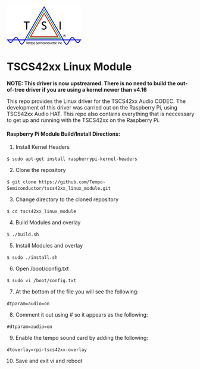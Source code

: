 ![Tempo Logo](https://github.com/Tempo-Semiconductor/tempo_res/blob/master/tempo.png)

# TSCS42xx Linux Module

**NOTE: This driver is now upstreamed. There is no need to build the out-of-tree driver if you are using a kernel newer than v4.16**

This repo provides the Linux driver for the TSCS42xx Audio CODEC.
The development of this driver was carried out on the Raspberry Pi, 
using TSCS42xx Audio HAT. This repo also contains everything that is
neccessary to get up and running with the TSCS42xx on the Raspberry Pi.

#### Raspberry Pi Module Build/Install Directions:

1. Install Kernel Headers

`$ sudo apt-get install raspberrypi-kernel-headers`

2. Clone the repository

`$ git clone https://github.com/Tempo-Semiconductor/tscs42xx_linux_module.git`

3. Change directory to the cloned repository 

`$ cd tscs42xx_linux_module`

4. Build Modules and overlay

`$ ./build.sh`

5. Install Modules and overlay

`$ sudo ./install.sh`

6. Open /boot/config.txt

`$ sudo vi /boot/config.txt`

7. At the bottom of the file you will see the following:

`dtparam=audio=on`

8. Comment it out using # so it appears as the following:

`#dtparam=audio=on`

9. Enable the tempo sound card by adding the following:

`dtoverlay=rpi-tscs42xx-overlay`

10. Save and exit vi and reboot
